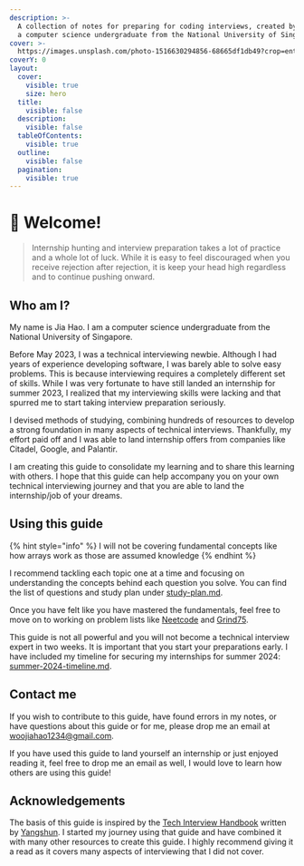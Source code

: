 ```yaml
---
description: >-
  A collection of notes for preparing for coding interviews, created by Jia Hao,
  a computer science undergraduate from the National University of Singapore.
cover: >-
  https://images.unsplash.com/photo-1516630294856-68665df1db49?crop=entropy&cs=srgb&fm=jpg&ixid=M3wxOTcwMjR8MHwxfHNlYXJjaHw1fHxvc2xvfGVufDB8fHx8MTcwMzM5Mzg5N3ww&ixlib=rb-4.0.3&q=85
coverY: 0
layout:
  cover:
    visible: true
    size: hero
  title:
    visible: false
  description:
    visible: false
  tableOfContents:
    visible: true
  outline:
    visible: false
  pagination:
    visible: true
---
```


# 🍕 Welcome!

> Internship hunting and interview preparation takes a lot of practice and a whole lot of luck. While it is easy to feel discouraged when you receive rejection after rejection, it is keep your head high regardless and to continue pushing onward.&#x20;

## Who am I?

My name is Jia Hao. I am a computer science undergraduate from the National University of Singapore.&#x20;

Before May 2023, I was a technical interviewing newbie. Although I had years of experience developing software, I was barely able to solve easy problems. This is because interviewing requires a completely different set of skills. While I was very fortunate to have still landed an internship for summer 2023, I realized that my interviewing skills were lacking and that spurred me to start taking interview preparation seriously.

I devised methods of studying, combining hundreds of resources to develop a strong foundation in many aspects of technical interviews. Thankfully, my effort paid off and I was able to land internship offers from companies like Citadel, Google, and Palantir.

I am creating this guide to consolidate my learning and to share this learning with others. I hope that this guide can help accompany you on your own technical interviewing journey and that you are able to land the internship/job of your dreams.

## Using this guide

{% hint style="info" %}
I will not be covering fundamental concepts like how arrays work as those are assumed knowledge
{% endhint %}

I recommend tackling each topic one at a time and focusing on understanding the concepts behind each question you solve. You can find the list of questions and study plan under [study-plan.md](getting-started/study-plan.md "mention").&#x20;

Once you have felt like you have mastered the fundamentals, feel free to move on to working on problem lists like [Neetcode](https://neetcode.io/roadmap) and [Grind75](https://www.techinterviewhandbook.org/grind75).

This guide is not all powerful and you will not become a technical interview expert in two weeks. It is important that you start your preparations early. I have included my timeline for securing my internships for summer 2024: [summer-2024-timeline.md](getting-started/summer-2024-timeline.md "mention").

## Contact me

If you wish to contribute to this guide, have found errors in my notes, or have questions about this guide or for me, please drop me an email at [woojiahao1234@gmail.com](mailto:woojiahao1234@gmail.com).

If you have used this guide to land yourself an internship or just enjoyed reading it, feel free to drop me an email as well, I would love to learn how others are using this guide!

## Acknowledgements

The basis of this guide is inspired by the [Tech Interview Handbook](https://www.techinterviewhandbook.org/) written by [Yangshun](https://www.linkedin.com/in/yangshun/?originalSubdomain=sg). I started my journey using that guide and have combined it with many other resources to create this guide. I highly recommend giving it a read as it covers many aspects of interviewing that I did not cover.
